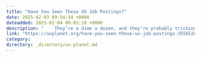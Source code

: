 ```yaml
---
title: "Have You Seen These UX Job Postings?"
date: 2025-02-03 09:54:54 +0000
dateadded: 2025-02-04 00:03:10 +0000
description: "    They’re a dime a dozen, and they’re probably tricking you  Continue reading on UX Planet »  "
link: "https://uxplanet.org/have-you-seen-these-ux-job-postings-35565203e1f9?source=rss----819cc2aaeee0---4"
category:
directory: _directory/ux-planet.md
---
```

